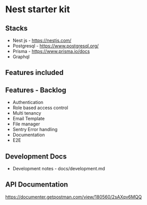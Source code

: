 # Nest starter kit 


## Stacks 
- Nest js - https://nestjs.com/
- Postgresql - https://www.postgresql.org/
- Prisma - https://www.prisma.io/docs
- Graphql 

## Features included 

## Features - Backlog 
- Authentication 
- Role based access control 
- Multi tenancy
- Email Template 
- File manager 
- Sentry Error handling 
- Documentation 
- E2E

## Development Docs 
- Development notes - docs/development.md

## API Documentation 
https://documenter.getpostman.com/view/180560/2sAXqv6MQQ